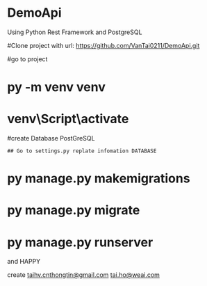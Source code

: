 # DemoApi
Using Python Rest Framework and PostgreSQL 



#Clone project with url: https://github.com/VanTai0211/DemoApi.git

#go to project 

# py -m venv venv
# venv\Script\activate

#create Database PostGreSQL

	## Go to settings.py replate infomation DATABASE
# py manage.py makemigrations 
# py manage.py migrate
# py manage.py runserver
and HAPPY

create taihv.cnthongtin@gmail.com
	tai.ho@weai.com


